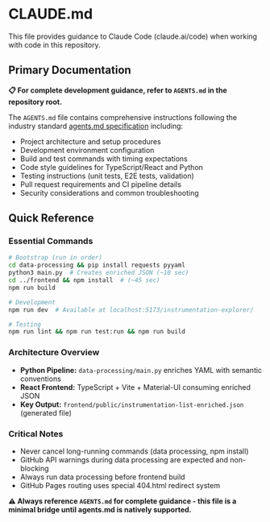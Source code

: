 # CLAUDE.md

This file provides guidance to Claude Code (claude.ai/code) when working with code in this repository.

## Primary Documentation

**📋 For complete development guidance, refer to `AGENTS.md` in the repository root.**

The `AGENTS.md` file contains comprehensive instructions following the industry standard [agents.md specification](https://agents.md/) including:

- Project architecture and setup procedures
- Development environment configuration  
- Build and test commands with timing expectations
- Code style guidelines for TypeScript/React and Python
- Testing instructions (unit tests, E2E tests, validation)
- Pull request requirements and CI pipeline details
- Security considerations and common troubleshooting

## Quick Reference

### Essential Commands
```bash
# Bootstrap (run in order)
cd data-processing && pip install requests pyyaml
python3 main.py  # Creates enriched JSON (~10 sec)
cd ../frontend && npm install  # (~45 sec)
npm run build

# Development  
npm run dev  # Available at localhost:5173/instrumentation-explorer/

# Testing
npm run lint && npm run test:run && npm run build
```

### Architecture Overview
- **Python Pipeline:** `data-processing/main.py` enriches YAML with semantic conventions
- **React Frontend:** TypeScript + Vite + Material-UI consuming enriched JSON
- **Key Output:** `frontend/public/instrumentation-list-enriched.json` (generated file)

### Critical Notes
- Never cancel long-running commands (data processing, npm install)  
- GitHub API warnings during data processing are expected and non-blocking
- Always run data processing before frontend build
- GitHub Pages routing uses special 404.html redirect system

**⚠️ Always reference `AGENTS.md` for complete guidance - this file is a minimal bridge until agents.md is natively supported.**
